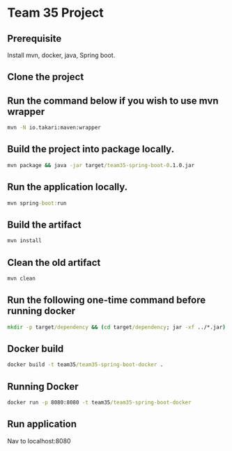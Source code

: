 # Team 35 Project
## Prerequisite
Install mvn, docker, java, Spring boot.

## Clone the project

## Run the command below if you wish to use mvn wrapper
```bat
mvn -N io.takari:maven:wrapper
```

## Build the project into package locally.
```bat
mvn package && java -jar target/team35-spring-boot-0.1.0.jar
```

## Run the application locally.
```bat
mvn spring-boot:run
```

## Build the artifact
```bat
mvn install
```

## Clean the old artifact
```bat
mvn clean
```

## Run the following one-time command before running docker
```bat
mkdir -p target/dependency && (cd target/dependency; jar -xf ../*.jar)
```

## Docker build
```bat
docker build -t team35/team35-spring-boot-docker .
```

## Running Docker
```bat
docker run -p 8080:8080 -t team35/team35-spring-boot-docker
```

## Run application
Nav to localhost:8080
